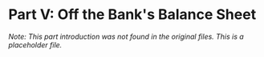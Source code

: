 # Part V: Off the Bank's Balance Sheet

*Note: This part introduction was not found in the original files. This is a placeholder file.*
